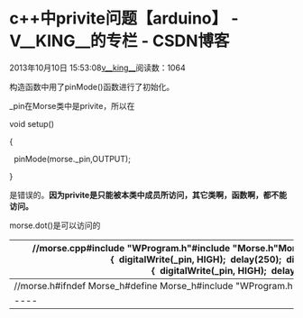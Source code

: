 # c++中privite问题【arduino】 - V__KING__的专栏 - CSDN博客





2013年10月10日 15:53:08[v__king__](https://me.csdn.net/V__KING__)阅读数：1064








构造函数中用了pinMode()函数进行了初始化。


_pin在Morse类中是privite，所以在

void setup()

{   

  pinMode(morse._pin,OUTPUT);


}

是错误的。**因为privite是只能被本类中成员所访问，其它类啊，函数啊，都不能访问。**





morse.dot()是可以访问的


|//morse.cpp#include "WProgram.h"#include "Morse.h"Morse::Morse(int pin){  pinMode(pin, OUTPUT);  _pin = pin;}void Morse::dot(){  digitalWrite(_pin, HIGH);  delay(250);  digitalWrite(_pin, LOW);  delay(250);  }void Morse::dash(){  digitalWrite(_pin, HIGH);  delay(1000);  digitalWrite(_pin, LOW);  delay(250);}|
|----|
|//morse.h#ifndef Morse_h#define Morse_h#include "WProgram.h"class Morse{public:Morse(int pin);void dot();void dash();private:int _pin;};#endif|
|----|









